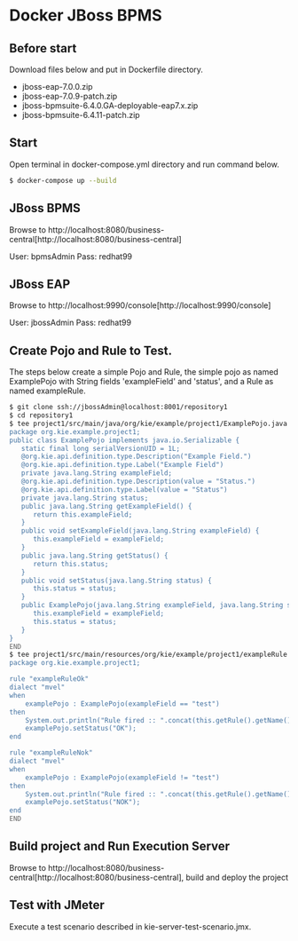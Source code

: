 # Docker JBoss BPMS

Before start
------------
Download files below and put in Dockerfile directory.

* jboss-eap-7.0.0.zip
* jboss-eap-7.0.9-patch.zip
* jboss-bpmsuite-6.4.0.GA-deployable-eap7.x.zip
* jboss-bpmsuite-6.4.11-patch.zip

Start
-----
Open terminal in docker-compose.yml directory and run command below.

```bash
$ docker-compose up --build
```

JBoss BPMS
----------
Browse to http://localhost:8080/business-central[http://localhost:8080/business-central]

User: bpmsAdmin
Pass: redhat99

JBoss EAP
---------
Browse to http://localhost:9990/console[http://localhost:9990/console]

User: jbossAdmin
Pass: redhat99

Create Pojo and Rule to Test.
-----------
The steps below create a simple Pojo and Rule, the simple pojo as named ExamplePojo with String fields 'exampleField' and 'status', and a Rule as named exampleRule.

```bash
$ git clone ssh://jbossAdmin@localhost:8001/repository1
$ cd repository1
$ tee project1/src/main/java/org/kie/example/project1/ExamplePojo.java << END
package org.kie.example.project1;
public class ExamplePojo implements java.io.Serializable {
   static final long serialVersionUID = 1L;
   @org.kie.api.definition.type.Description("Example Field.")
   @org.kie.api.definition.type.Label("Example Field")
   private java.lang.String exampleField;
   @org.kie.api.definition.type.Description(value = "Status.")
   @org.kie.api.definition.type.Label(value = "Status")
   private java.lang.String status;
   public java.lang.String getExampleField() {
      return this.exampleField;
   }
   public void setExampleField(java.lang.String exampleField) {
      this.exampleField = exampleField;
   }
   public java.lang.String getStatus() {
      return this.status;
   }
   public void setStatus(java.lang.String status) {
      this.status = status;
   }
   public ExamplePojo(java.lang.String exampleField, java.lang.String status) {
      this.exampleField = exampleField;
      this.status = status;
   }
}
END
$ tee project1/src/main/resources/org/kie/example/project1/exampleRule.drl << END
package org.kie.example.project1;

rule "exampleRuleOk"
dialect "mvel"
when
    examplePojo : ExamplePojo(exampleField == "test")
then
    System.out.println("Rule fired :: ".concat(this.getRule().getName()));
    examplePojo.setStatus("OK");
end

rule "exampleRuleNok"
dialect "mvel"
when
    examplePojo : ExamplePojo(exampleField != "test")
then
    System.out.println("Rule fired :: ".concat(this.getRule().getName()));
    examplePojo.setStatus("NOK");
end
END
```

Build project and Run Execution Server
--------------------------------------
Browse to http://localhost:8080/business-central[http://localhost:8080/business-central], build and deploy the project

Test with JMeter
----------------
Execute a test scenario described in kie-server-test-scenario.jmx.
